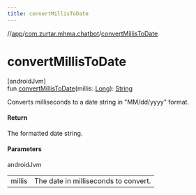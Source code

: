 ```yaml
---
title: convertMillisToDate
---
```

//[app](../../index.html)/[com.zurtar.mhma.chatbot](index.html)/[convertMillisToDate](convert-millis-to-date.html)



# convertMillisToDate



[androidJvm]\
fun [convertMillisToDate](convert-millis-to-date.html)(millis: [Long](https://kotlinlang.org/api/core/kotlin-stdlib/kotlin/-long/index.html)): [String](https://kotlinlang.org/api/core/kotlin-stdlib/kotlin/-string/index.html)



Converts milliseconds to a date string in &quot;MM/dd/yyyy&quot; format.



#### Return



The formatted date string.



#### Parameters


androidJvm

| | |
|---|---|
| millis | The date in milliseconds to convert. |




